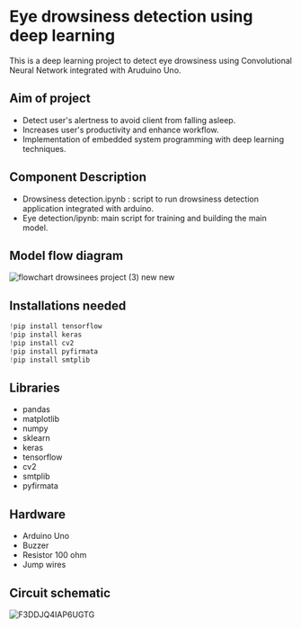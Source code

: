 
# Eye drowsiness detection using deep learning
This is a deep learning project to detect eye drowsiness using Convolutional Neural Network integrated with Aruduino Uno.



 
## Aim of project

- Detect user's alertness to avoid client from falling asleep.
- Increases user's productivity and enhance workflow.
- Implementation of embedded system programming with deep learning techniques.



  
## Component Description


- Drowsiness detection.ipynb : script to run drowsiness detection application integrated with arduino.
- Eye detection/ipynb: main script for training and building the main model.


  
## Model flow diagram
![flowchart drowsinees project (3) new new](https://user-images.githubusercontent.com/65908522/132291881-37350a7f-829b-4150-82fb-5f743de793d0.jpg)


  
## Installations needed

```javascript
!pip install tensorflow
!pip install keras
!pip install cv2
!pip install pyfirmata
!pip install smtplib
```

  
## Libraries

- pandas
- matplotlib
- numpy
- sklearn
- keras
- tensorflow
- cv2
- smtplib
- pyfirmata



  
## Hardware

- Arduino Uno
- Buzzer
- Resistor 100 ohm
- Jump wires


## Circuit schematic
![F3DDJQ4IAP6UGTG](https://user-images.githubusercontent.com/65908522/132291071-4b8b97a6-46d2-4c9e-95b4-e857e8e3f9ff.jpg)


  
